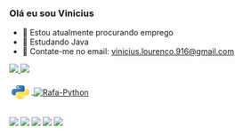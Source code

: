 ### Olá eu sou Vinicius 

- 🔭 Estou atualmente procurando emprego
- 🌱 Estudando Java
- 💬 Contate-me no email: vinicius.lourenco.916@gmail.com
  
</div>
<a href="https://github.com/nokkxn">
  <img height= "180em" src="https://github-readme-stats.vercel.app/api?username=nokkxn&show_icons=true&theme=dark&include_all_commits=true&true&count_private=true"/>
  <img height= "180em" src="https://github-readme-stats.vercel.app/api/top-langs?username=nokkxn&layout=compact&langs_count=16&theme=dark" />
</div<>

<div style="display: inline_block"><br>
  <img align="center" alt="Rafa-Python" height="30" width="40" src="https://raw.githubusercontent.com/devicons/devicon/master/icons/python/python-original.svg">
  <img align="center" alt="Rafa-Python" height="30" width="40" src="https://cdn.jsdelivr.net/gh/devicons/devicon/icons/java/java-plain.svg" />

##

<div>
  <a href="https://instagram.com/nokkxn" target="_blank"><img src="https://img.shields.io/badge/-Instagram-%23E4405F?style=for-the-badge&logo=instagram&logoColor=white" target="_blank"></a>
 	<a href="https://www.twitch.tv/nokkxn" target="_blank"><img src="https://img.shields.io/badge/Twitch-9146FF?style=for-the-badge&logo=twitch&logoColor=white" target="_blank"></a>
 <a href="https://discord.gg/nokkxn" target="_blank"><img src="https://img.shields.io/badge/Discord-7289DA?style=for-the-badge&logo=discord&logoColor=white" target="_blank"></a> 
  <a href = "vinicius.lourenco.916@gmail.com"><img src="https://img.shields.io/badge/-Gmail-%23333?style=for-the-badge&logo=gmail&logoColor=white" target="_blank"></a>
  <a href="https://www.linkedin.com/in/vinicius-lourenço-935239248/" target="_blank"><img src="https://img.shields.io/badge/-LinkedIn-%230077B5?style=for-the-badge&logo=linkedin&logoColor=white" target="_blank"></a> 
  
</div>



          
